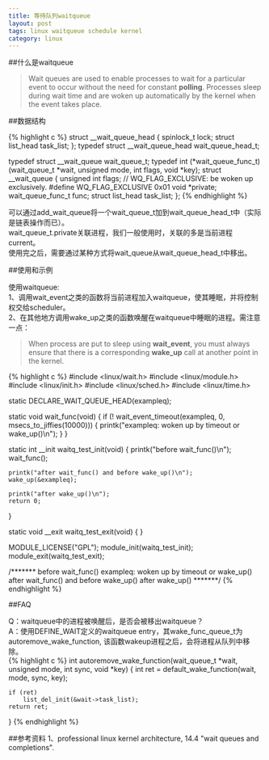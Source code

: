 ```yaml
---
title: 等待队列waitqueue
layout: post
tags: linux waitqueue schedule kernel
category: linux
---
```


##什么是waitqueue

> Wait queues are used to enable processes to wait for a particular event to occur without the need for constant **polling**. Processes sleep during wait time and are woken up automatically by the kernel when the event takes place. 

##数据结构

{% highlight c %}
struct __wait_queue_head {
    spinlock_t lock;
    struct list_head task_list;
};
typedef struct __wait_queue_head wait_queue_head_t;

typedef struct __wait_queue wait_queue_t;
typedef int (*wait_queue_func_t)(wait_queue_t *wait, unsigned mode, int flags, void *key);
struct __wait_queue {
    unsigned int flags; // WQ_FLAG_EXCLUSIVE: be woken up exclusively.
#define WQ_FLAG_EXCLUSIVE	0x01
    void *private;
    wait_queue_func_t func;
    struct list_head task_list;
};
{% endhighlight %}

可以通过add_wait_queue将一个wait_queue_t加到wait_queue_head_t中（实际是链表操作而已）。  
wait_queue_t.private关联进程，我们一般使用时，关联的多是当前进程current。  
使用完之后，需要通过某种方式将wait_queue从wait_queue_head_t中移出。  

##使用和示例

使用waitqueue:  
1、调用wait_event之类的函数将当前进程加入waitqueue，使其睡眠，并将控制权交给scheduler。  
2、在其他地方调用wake_up之类的函数唤醒在waitqueue中睡眠的进程。需注意一点：  
> When process are put to sleep using **wait_event**, you must always ensure that there is a corresponding **wake_up** call at another point in the kernel.

{% highlight c %}
#include <linux/wait.h>
#include <linux/module.h>
#include <linux/init.h>
#include <linux/sched.h>
#include <linux/time.h>

static DECLARE_WAIT_QUEUE_HEAD(exampleq);

static void wait_func(void)
{
    if (! wait_event_timeout(exampleq, 0, msecs_to_jiffies(10000)))
    {
        printk("exampleq: woken up by timeout or wake_up()\n");
    }
}

static int __init waitq_test_init(void)
{
    printk("before wait_func()\n");
    wait_func();

    printk("after wait_func() and before wake_up()\n");
    wake_up(&exampleq);

    printk("after wake_up()\n");
    return 0;
}

static void __exit waitq_test_exit(void)
{
}

MODULE_LICENSE("GPL");
module_init(waitq_test_init);
module_exit(waitq_test_exit);

/*******
before wait_func()
exampleq: woken up by timeout or wake_up()
after wait_func() and before wake_up()
after wake_up()
*******/
{% endhighlight %}

##FAQ

Q：waitqueue中的进程被唤醒后，是否会被移出waitqueue？  
A：使用DEFINE_WAIT定义的waitqueue entry，其wake_func_queue_t为autoremove_wake_function, 该函数wakeup进程之后，会将进程从队列中移除。  
{% highlight c %}
int autoremove_wake_function(wait_queue_t *wait, unsigned mode, int sync, void *key)
{
    int ret = default_wake_function(wait, mode, sync, key);

    if (ret)
        list_del_init(&wait->task_list);
    return ret;
}
{% endhighlight %}

##参考资料
1、professional linux kernel architecture, 14.4 "wait queues and completions".  